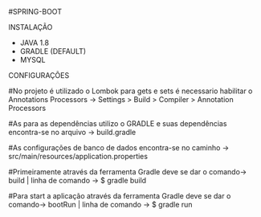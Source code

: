 #SPRING-BOOT

INSTALAÇÃO

- JAVA 1.8
- GRADLE (DEFAULT)
- MYSQL

CONFIGURAÇÕES

#No projeto é utilizado o Lombok para gets e sets é necessario habilitar o Annotations Processors -> Settings > Build > Compiler > Annotation Processors

#As para as dependências utilizo o GRADLE e suas dependências encontra-se no arquivo -> build.gradle

#As configurações de banco de dados encontra-se no caminho -> src/main/resources/application.properties

#Primeiramente através da ferramenta Gradle  deve se dar o comando-> build | linha de comando -> $ gradle build

#Para start a aplicação através da ferramenta Gradle  deve se dar o comando-> bootRun | linha de comando -> $ gradle run
